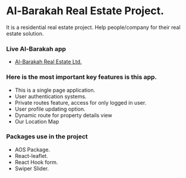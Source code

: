 # Al-Barakah Real Estate Project.

It is a residential real estate project. Help people/company for their real estate solution.

### Live Al-Barakah app

- [Al-Barakah Real Estate Ltd.](https://al-barakah.web.app/)

### Here is the most important key features is this app.

- This is a single page application.
- User authentication systems.
- Private routes feature, access for only logged in user.
- User profile updating option.
- Dynamic route for property details view
- Our Location Map

### Packages use in the project

- AOS Package.
- React-leaflet.
- React Hook form.
- Swiper Slider.
